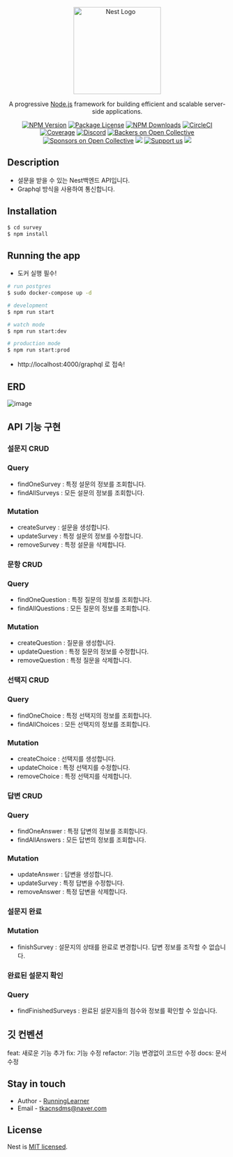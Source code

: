 <p align="center">
  <a href="http://nestjs.com/" target="blank"><img src="https://nestjs.com/img/logo-small.svg" width="200" alt="Nest Logo" /></a>
</p>

[circleci-image]: https://img.shields.io/circleci/build/github/nestjs/nest/master?token=abc123def456
[circleci-url]: https://circleci.com/gh/nestjs/nest

  <p align="center">A progressive <a href="http://nodejs.org" target="_blank">Node.js</a> framework for building efficient and scalable server-side applications.</p>
    <p align="center">
<a href="https://www.npmjs.com/~nestjscore" target="_blank"><img src="https://img.shields.io/npm/v/@nestjs/core.svg" alt="NPM Version" /></a>
<a href="https://www.npmjs.com/~nestjscore" target="_blank"><img src="https://img.shields.io/npm/l/@nestjs/core.svg" alt="Package License" /></a>
<a href="https://www.npmjs.com/~nestjscore" target="_blank"><img src="https://img.shields.io/npm/dm/@nestjs/common.svg" alt="NPM Downloads" /></a>
<a href="https://circleci.com/gh/nestjs/nest" target="_blank"><img src="https://img.shields.io/circleci/build/github/nestjs/nest/master" alt="CircleCI" /></a>
<a href="https://coveralls.io/github/nestjs/nest?branch=master" target="_blank"><img src="https://coveralls.io/repos/github/nestjs/nest/badge.svg?branch=master#9" alt="Coverage" /></a>
<a href="https://discord.gg/G7Qnnhy" target="_blank"><img src="https://img.shields.io/badge/discord-online-brightgreen.svg" alt="Discord"/></a>
<a href="https://opencollective.com/nest#backer" target="_blank"><img src="https://opencollective.com/nest/backers/badge.svg" alt="Backers on Open Collective" /></a>
<a href="https://opencollective.com/nest#sponsor" target="_blank"><img src="https://opencollective.com/nest/sponsors/badge.svg" alt="Sponsors on Open Collective" /></a>
  <a href="https://paypal.me/kamilmysliwiec" target="_blank"><img src="https://img.shields.io/badge/Donate-PayPal-ff3f59.svg"/></a>
    <a href="https://opencollective.com/nest#sponsor"  target="_blank"><img src="https://img.shields.io/badge/Support%20us-Open%20Collective-41B883.svg" alt="Support us"></a>
  <a href="https://twitter.com/nestframework" target="_blank"><img src="https://img.shields.io/twitter/follow/nestframework.svg?style=social&label=Follow"></a>
</p>
  <!--[![Backers on Open Collective](https://opencollective.com/nest/backers/badge.svg)](https://opencollective.com/nest#backer)
  [![Sponsors on Open Collective](https://opencollective.com/nest/sponsors/badge.svg)](https://opencollective.com/nest#sponsor)-->

## Description

- 설문을 받을 수 있는 Nest백엔드 API입니다.
- Graphql 방식을 사용하여 통신합니다.

## Installation

```bash
$ cd survey
$ npm install
```

## Running the app

- 도커 실행 필수!

```bash
# run postgres
$ sudo docker-compose up -d

# development
$ npm run start

# watch mode
$ npm run start:dev

# production mode
$ npm run start:prod
```
- http://localhost:4000/graphql 로 접속!
  
## ERD

![image](https://user-images.githubusercontent.com/97277365/211719243-ab5f4296-f01b-4c64-b126-edbaec11269b.png)

## API 기능 구현

### 설문지 CRUD

### Query

- findOneSurvey : 특정 설문의 정보를 조회합니다.
- findAllSurveys : 모든 설문의 정보를 조회합니다.

### Mutation

- createSurvey : 설문을 생성합니다.
- updateSurvey : 특정 설문의 정보를 수정합니다.
- removeSurvey : 특정 설문을 삭제합니다.

### 문항 CRUD

### Query

- findOneQuestion : 특정 질문의 정보를 조회합니다.
- findAllQuestions : 모든 질문의 정보를 조회합니다.

### Mutation

- createQuestion : 질문을 생성합니다.
- updateQuestion : 특정 질문의 정보를 수정합니다.
- removeQuestion : 특정 질문을 삭제합니다.

### 선택지 CRUD

### Query

- findOneChoice : 특정 선택지의 정보를 조회합니다.
- findAllChoices : 모든 선택지의 정보를 조회합니다.

### Mutation

- createChoice : 선택지를 생성합니다.
- updateChoice : 특정 선택지를 수정합니다.
- removeChoice : 특정 선택지를 삭제합니다.

### 답변 CRUD

### Query

- findOneAnswer : 특정 답변의 정보를 조회합니다.
- findAllAnswers : 모든 답변의 정보를 조회합니다.

### Mutation

- updateAnswer : 답변을 생성합니다.
- updateSurvey : 특정 답변을 수정합니다.
- removeAnswer : 특정 답변을 삭제합니다.

### 설문지 완료

### Mutation

- finishSurvey : 설문지의 상태를 완료로 변경합니다. 답변 정보를 조작할 수 없습니다.

### 완료된 설문지 확인

### Query

- findFinishedSurveys : 완료된 설문지들의 점수와 정보를 확인할 수 있습니다.

## 깃 컨벤션

feat: 새로운 기능 추가
fix: 기능 수정
refactor: 기능 변경없이 코드만 수정
docs: 문서 수정

## Stay in touch

- Author - [RunningLearner](https://github.com/RunningLearner)
- Email - tkacnsdms@naver.com

## License

Nest is [MIT licensed](LICENSE).
